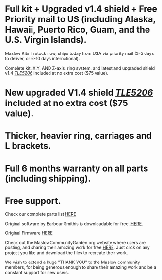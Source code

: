 # Full kit + Upgraded v1.4 shield + Free Priority mail to US (including Alaska, Hawaii, Puerto Rico, Guam, and the U.S. Virgin Islands).

Maslow Kits in stock now, ships today from USA via priority mail (3-5 days to deliver, or 6-10 days international).

Complete kit, X,Y, AND Z-axis, ring system, and latest and upgraded shield v1.4 [*TLE5206*](https://www.eastbaysource.com/blogs/product-info/product-detail) included at no extra cost ($75 value).

# New upgraded V1.4 shield [*TLE5206*](https://www.eastbaysource.com/blogs/product-info/product-detail) included at no extra cost ($75 value).
# Thicker, heavier ring, carriages and L brackets.
# Full 6 months warranty on all parts (including shipping).
# Free support.

Check our complete parts list [HERE](https://www.eastbaysource.com/blogs/news/maslow-full-kit-parts-list)

Original software by Barbour Smithis is downloadable  for free. [HERE](https://github.com/MaslowCNC/GroundControl/releases). 

Original Firmware [HERE](https://github.com/MaslowCNC/Firmware/releases/)

Check out the MaslowCommunityGarden.org website where users are posting, and sharing their amazing work for free [HERE](http://maslowcommunitygarden.org/index.html). Just click on any project you like and download the files to recreate their work. 

We wish to extend a huge "THANK YOU" to the Maslow community members, for being generous enough to share their amazing work and be a constant support for new users. 


